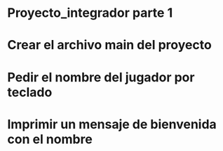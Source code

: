 # Proyecto_integrador parte 1
# Crear el archivo main del proyecto
# Pedir el nombre del jugador por teclado
# Imprimir un mensaje de bienvenida con el nombre
